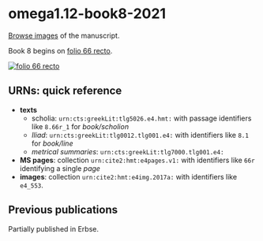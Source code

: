 # omega1.12-book8-2021

[Browse images](https://github.com/hmteditors/omega1.12-book8-2021/blob/main/browseimages.md) of the manuscript.


Book 8 begins on [folio 66 recto](http://www.homermultitext.org/ict2/?urn=urn:cite2:hmt:e4img.2017a:e4_486).

[![folio 66 recto](http://www.homermultitext.org/iipsrv?OBJ=IIP,1.0&FIF=/project/homer/pyramidal/deepzoom/hmt/e4img/2017a/e4_486.tif&RGN=0.04861,0.06019,0.9501,0.8256&WID=200&CVT=JPEG)](http://www.homermultitext.org/ict2/?urn=urn:cite2:hmt:e4img.2017a:e4_486)

## URNs: quick reference


- **texts**
    - scholia: `urn:cts:greekLit:tlg5026.e4.hmt:` with passage identifiers like `8.66r_1` for *book/scholion*
    - *Iliad*:  `urn:cts:greekLit:tlg0012.tlg001.e4:`  with identifiers like `8.1` for *book/line*
    - *metrical summaries*: `urn:cts:greekLit:tlg7000.tlg001.e4:`
- **MS pages**: collection `urn:cite2:hmt:e4pages.v1:` with identifiers like `66r` identifying a single *page*
- **images**: collection `urn:cite2:hmt:e4img.2017a:` with identifiers like `e4_553`.


## Previous publications

Partially published in Erbse.

